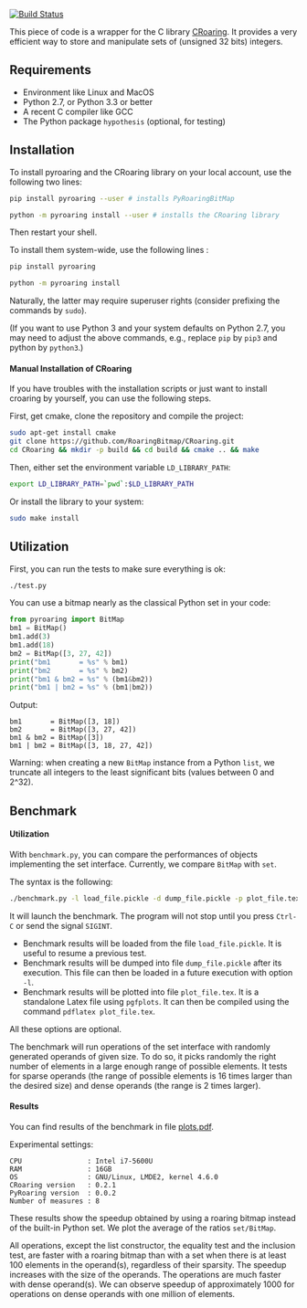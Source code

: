 [![Build Status](https://travis-ci.org/Ezibenroc/PyRoaringBitMap.svg?branch=master)](https://travis-ci.org/Ezibenroc/PyRoaringBitMap)

This piece of code is a wrapper for the C library [CRoaring](https://github.com/RoaringBitmap/CRoaring).
It provides a very efficient way to store and manipulate sets of (unsigned 32 bits) integers.

## Requirements

- Environment like Linux and MacOS
- Python 2.7, or Python 3.3 or better
- A recent C compiler like GCC
- The Python package ``hypothesis`` (optional, for testing)

## Installation


To install pyroaring and the CRoaring library on your local account, use the following two lines:
```bash
pip install pyroaring --user # installs PyRoaringBitMap
```
```bash
python -m pyroaring install --user # installs the CRoaring library
```
Then restart your shell.

To install them  system-wide, use the following lines :

```bash
pip install pyroaring
```
```bash
python -m pyroaring install
```

Naturally, the latter may require superuser rights (consider prefixing the commands by  ``sudo``).


(If you want to use Python 3 and your system defaults on Python 2.7, you may need to adjust the above commands, e.g., replace ``pip`` by ``pip3`` and python by ``python3``.)

#### Manual Installation of CRoaring

If you have troubles with the installation scripts or just want to install croaring by yourself, you can use the following steps.

First, get cmake, clone the repository and compile the project:
```bash
sudo apt-get install cmake
git clone https://github.com/RoaringBitmap/CRoaring.git
cd CRoaring && mkdir -p build && cd build && cmake .. && make
```

Then, either set the environment variable `LD_LIBRARY_PATH`:
```bash
export LD_LIBRARY_PATH=`pwd`:$LD_LIBRARY_PATH
```

Or install the library to your system:
```bash
sudo make install
```

## Utilization

First, you can run the tests to make sure everything is ok:
```bash
./test.py
```

You can use a bitmap nearly as the classical Python set in your code:
```python
from pyroaring import BitMap
bm1 = BitMap()
bm1.add(3)
bm1.add(18)
bm2 = BitMap([3, 27, 42])
print("bm1       = %s" % bm1)
print("bm2       = %s" % bm2)
print("bm1 & bm2 = %s" % (bm1&bm2))
print("bm1 | bm2 = %s" % (bm1|bm2))
```

Output:
```
bm1       = BitMap([3, 18])
bm2       = BitMap([3, 27, 42])
bm1 & bm2 = BitMap([3])
bm1 | bm2 = BitMap([3, 18, 27, 42])
```
Warning: when creating a new `BitMap` instance from a Python `list`, we truncate all integers to the least significant bits (values between 0 and 2^32).

## Benchmark

#### Utilization

With `benchmark.py`, you can compare the performances of objects implementing the set interface. Currently, we compare `BitMap` with `set`.

The syntax is the following:

```bash
./benchmark.py -l load_file.pickle -d dump_file.pickle -p plot_file.tex
```

It will launch the benchmark. The program will not stop until you press `Ctrl-C` or send the signal `SIGINT`.

* Benchmark results will be loaded from the file `load_file.pickle`. It is useful to resume a previous test.
* Benchmark results will be dumped into file `dump_file.pickle` after its execution. This file can then be loaded in a future execution with option `-l`.
* Benchmark results will be plotted into file `plot_file.tex`. It is a standalone Latex file using `pgfplots`. It can then be compiled using the command `pdflatex plot_file.tex`.

All these options are optional.

The benchmark will run operations of the set interface with randomly generated operands of given size. To do so, it picks randomly the right number of elements in a large enough range of possible elements. It tests for sparse operands (the range of possible elements is 16 times larger than the desired size) and dense operands (the range is 2 times larger).

#### Results

You can find results of the benchmark in file [plots.pdf](plots.pdf).

Experimental settings:

    CPU                : Intel i7-5600U
    RAM                : 16GB
    OS                 : GNU/Linux, LMDE2, kernel 4.6.0
    CRoaring version   : 0.2.1
    PyRoaring version  : 0.0.2
    Number of measures : 8

These results show the speedup obtained by using a roaring bitmap instead of the built-in Python set. We plot the average of the ratios `set/BitMap`.

All operations, except the list constructor, the equality test and the inclusion test, are faster with a roaring bitmap than with a set when there is at least 100 elements in the operand(s), regardless of their sparsity. The speedup increases with the size of the operands. The operations are much faster with dense operand(s). We can observe speedup of approximately 1000 for operations on dense operands with one million of elements.
